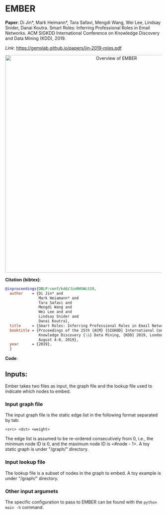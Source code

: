 # EMBER

**Paper**: Di Jin*, Mark Heimann*, Tara Safavi, Mengdi Wang, Wei Lee, Lindsay Snider, Danai Koutra. Smart Roles: Inferring Professional Roles in Email Networks. ACM SIGKDD International Conference on Knowledge Discovery and Data Mining (KDD), 2019.

*Link*: https://gemslab.github.io/papers/jin-2019-roles.pdf

<p align="center">
<img src="https://raw.githubusercontent.com/GemsLab/EMBER/overview.jpg" width="700"  alt="Overview of EMBER">
</p>

**Citation (bibtex)**:
```bibtex
@inproceedings{DBLP:conf/kdd/JinRHSWLS19,
  author    = {Di Jin* and
               Mark Heiamann* and
               Tara Safavi and
               Mengdi Wang and 
               Wei Lee and and
               Lindsay Snider and 
               Danai Koutra},
  title     = {Smart Roles: Inferring Professional Roles in Email Networks},
  booktitle = {Proceedings of the 25th {ACM} {SIGKDD} International Conference on
               Knowledge Discovery {\&} Data Mining, {KDD} 2019, London, UK,
               August 4-8, 2019},
  year      = {2019},
  }
```

**Code**: 
## Inputs:

Ember takes two files as input, the graph file and the lookup file used to indicate which nodes to embed.

### Input graph file
The input graph file is the static edge list in the following format separated by tab:
```
<src> <dst> <weight>
```
The edge list is assumed to be re-ordered consecutively from 0, i.e., the minimum node ID is 0, and the maximum node ID is <#node - 1>. A toy static graph is under "/graph/" directory.

### Input lookup file
The lookup file is a subset of nodes in the graph to embed. A toy example is under "/graph/" directory.

### Other input argumets
The specific configuration to pass to EMBER can be found with the ```python main -h``` command.
